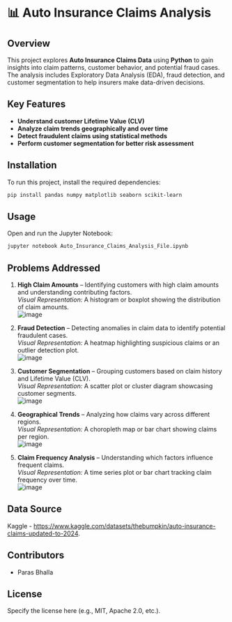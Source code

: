 # 📊 Auto Insurance Claims Analysis

## Overview
This project explores **Auto Insurance Claims Data** using **Python** to gain insights into claim patterns, customer behavior, and potential fraud cases. The analysis includes Exploratory Data Analysis (EDA), fraud detection, and customer segmentation to help insurers make data-driven decisions.

## Key Features
- **Understand customer Lifetime Value (CLV)**
- **Analyze claim trends geographically and over time**
- **Detect fraudulent claims using statistical methods**
- **Perform customer segmentation for better risk assessment**

## Installation
To run this project, install the required dependencies:
```bash
pip install pandas numpy matplotlib seaborn scikit-learn
```

## Usage
Open and run the Jupyter Notebook:
```bash
jupyter notebook Auto_Insurance_Claims_Analysis_File.ipynb
```

## Problems Addressed
1. **High Claim Amounts** – Identifying customers with high claim amounts and understanding contributing factors.  
   *Visual Representation:* A histogram or boxplot showing the distribution of claim amounts.  
   ![image](https://github.com/user-attachments/assets/2a257309-3635-43f0-b8d8-9c53198f1e69)
 
2. **Fraud Detection** – Detecting anomalies in claim data to identify potential fraudulent cases.  
   *Visual Representation:* A heatmap highlighting suspicious claims or an outlier detection plot.  
   ![image](https://github.com/user-attachments/assets/433a011a-f802-4cae-8fd7-415dfc9e06a2)
   
3. **Customer Segmentation** – Grouping customers based on claim history and Lifetime Value (CLV).  
   *Visual Representation:* A scatter plot or cluster diagram showcasing customer segments.  
   ![image](https://github.com/user-attachments/assets/01fd534d-58fd-4d6e-a584-bd3e5b5f2113)
   
4. **Geographical Trends** – Analyzing how claims vary across different regions.  
   *Visual Representation:* A choropleth map or bar chart showing claims per region.  
   ![image](https://github.com/user-attachments/assets/0776c5f1-1a12-446f-9120-6a5d5e131198)
   
5. **Claim Frequency Analysis** – Understanding which factors influence frequent claims.  
   *Visual Representation:* A time series plot or bar chart tracking claim frequency over time.  
   ![image](https://github.com/user-attachments/assets/500f0cd8-94ce-4b51-ab80-805749e54c16)

## Data Source
Kaggle - https://www.kaggle.com/datasets/thebumpkin/auto-insurance-claims-updated-to-2024.

## Contributors
- Paras Bhalla

## License
Specify the license here (e.g., MIT, Apache 2.0, etc.).


